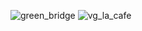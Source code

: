 
![green_bridge](https://github.com/user-attachments/assets/e92e310d-2613-45da-ad95-89ecfe6f2791)
![vg_la_cafe](https://github.com/user-attachments/assets/e43790c4-40ff-44b9-8c7b-45442d8cc202)
